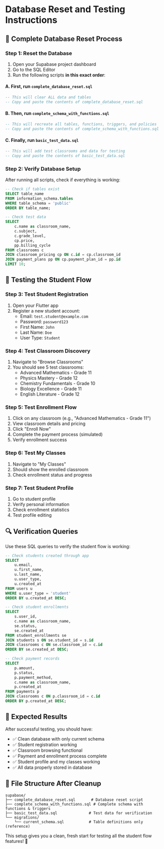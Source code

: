 # Database Reset and Testing Instructions

## 🔄 Complete Database Reset Process

### Step 1: Reset the Database
1. Open your Supabase project dashboard
2. Go to the SQL Editor
3. Run the following scripts **in this exact order**:

#### A. First, run `complete_database_reset.sql`
```sql
-- This will clear ALL data and tables
-- Copy and paste the contents of complete_database_reset.sql
```

#### B. Then, run `complete_schema_with_functions.sql`
```sql
-- This will recreate all tables, functions, triggers, and policies
-- Copy and paste the contents of complete_schema_with_functions.sql
```

#### C. Finally, run `basic_test_data.sql`
```sql
-- This will add test classrooms and data for testing
-- Copy and paste the contents of basic_test_data.sql
```

### Step 2: Verify Database Setup
After running all scripts, check if everything is working:

```sql
-- Check if tables exist
SELECT table_name 
FROM information_schema.tables 
WHERE table_schema = 'public' 
ORDER BY table_name;

-- Check test data
SELECT 
    c.name as classroom_name,
    c.subject,
    c.grade_level,
    cp.price,
    pp.billing_cycle
FROM classrooms c
JOIN classroom_pricing cp ON c.id = cp.classroom_id
JOIN payment_plans pp ON cp.payment_plan_id = pp.id
LIMIT 10;
```

## 🧪 Testing the Student Flow

### Step 3: Test Student Registration
1. Open your Flutter app
2. Register a new student account:
   - Email: `test.student@example.com`
   - Password: `password123`
   - First Name: `John`
   - Last Name: `Doe`
   - User Type: `Student`

### Step 4: Test Classroom Discovery
1. Navigate to "Browse Classrooms"
2. You should see 5 test classrooms:
   - Advanced Mathematics - Grade 11
   - Physics Mastery - Grade 12
   - Chemistry Fundamentals - Grade 10
   - Biology Excellence - Grade 11
   - English Literature - Grade 12

### Step 5: Test Enrollment Flow
1. Click on any classroom (e.g., "Advanced Mathematics - Grade 11")
2. View classroom details and pricing
3. Click "Enroll Now"
4. Complete the payment process (simulated)
5. Verify enrollment success

### Step 6: Test My Classes
1. Navigate to "My Classes"
2. Should show the enrolled classroom
3. Check enrollment status and progress

### Step 7: Test Student Profile
1. Go to student profile
2. Verify personal information
3. Check enrollment statistics
4. Test profile editing

## 🔍 Verification Queries

Use these SQL queries to verify the student flow is working:

```sql
-- Check students created through app
SELECT 
    u.email,
    u.first_name,
    u.last_name,
    u.user_type,
    u.created_at
FROM users u
WHERE u.user_type = 'student'
ORDER BY u.created_at DESC;

-- Check student enrollments
SELECT 
    s.user_id,
    c.name as classroom_name,
    se.status,
    se.created_at
FROM student_enrollments se
JOIN students s ON se.student_id = s.id
JOIN classrooms c ON se.classroom_id = c.id
ORDER BY se.created_at DESC;

-- Check payment records
SELECT 
    p.amount,
    p.status,
    p.payment_method,
    c.name as classroom_name,
    p.created_at
FROM payments p
JOIN classrooms c ON p.classroom_id = c.id
ORDER BY p.created_at DESC;
```

## 🎯 Expected Results

After successful testing, you should have:
- ✅ Clean database with only current schema
- ✅ Student registration working
- ✅ Classroom browsing functional
- ✅ Payment and enrollment process complete
- ✅ Student profile and my classes working
- ✅ All data properly stored in database

## 📁 File Structure After Cleanup

```
supabase/
├── complete_database_reset.sql       # Database reset script
├── complete_schema_with_functions.sql # Complete schema with functions & triggers
├── basic_test_data.sql              # Test data for verification
└── migrations/
    └── current_schema.sql           # Table definitions only (reference)
```

This setup gives you a clean, fresh start for testing all the student flow features! 🚀
